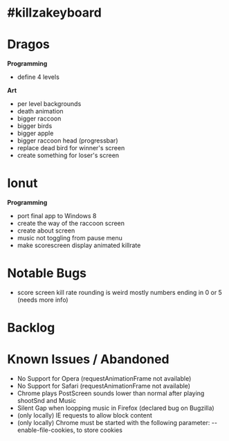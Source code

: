 #killzakeyboard
======
Dragos
======

**Programming**
- define 4 levels

**Art**
- per level backgrounds
- death animation
- bigger raccoon
- bigger birds
- bigger apple
- bigger raccoon head (progressbar)
- replace dead bird for winner's screen
- create something for loser's screen

Ionut
=====

**Programming**
- port final app to Windows 8
- create the way of the raccoon screen
- create about screen
- music not toggling from pause menu
- make scorescreen display animated killrate

Notable Bugs
=====
- score screen kill rate rounding is weird mostly numbers ending in 0 or 5 (needs more info)

Backlog
=====

Known Issues / Abandoned
=====
- No Support for Opera (requestAnimationFrame not available)
- No Support for Safari (requestAnimationFrame not available)
- Chrome plays PostScreen sounds lower than normal after playing shootSnd and Music
- Silent Gap when loopping music in Firefox (declared bug on Bugzilla)
- (only locally) IE requests to allow block content
- (only locally) Chrome must be started with the following parameter: --enable-file-cookies, to store cookies
